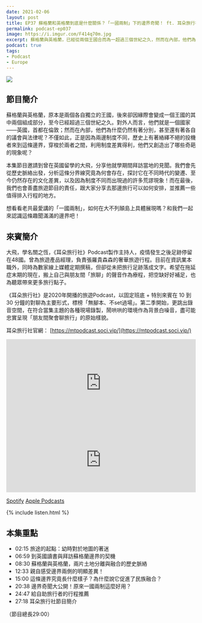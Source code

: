 ```yaml
---
date: 2021-02-06
layout: post
title: EP37 蘇格蘭和英格蘭到底是什麼關係？「一國兩制」下的邊界奇聞！ ft. 耳朵旅行社 大飛
permalink: podcast-ep037
image: https://i.imgur.com/F414q70m.jpg
excerpt: 蘇格蘭與英格蘭，已經從兩個王國合而為一超過三個世紀之久，然而在內部，他們為什麼仍然有著各自的議會與法律呢？而兩地間的制度差異，又創造出了哪些奇葩的現象呢？本集由曾在英國留學的大飛，從歷史角度出發，探討這條邊界為何存在，以及周遭有哪些值得去看的地方。和我們一起來認識這條趣聞滿滿的邊界吧！
podcast: true
tags:
- Podcast
- Europe
---
```


![](https://i.imgur.com/F414q70.jpg)

## 節目簡介

蘇格蘭與英格蘭，原本是兩個各自獨立的王國，後來卻因緣際會變成一個王國的其中兩個組成部分，至今已經超過三個世紀之久。對外人而言，他們就是一個國家——英國，首都在倫敦；然而在內部，他們為什麼仍然有著分別，甚至還有著各自的議會與法律呢？不僅如此，正是因為兩邊制度不同，歷史上有著絡繹不絕的投機者來到這條邊界，穿梭於兩者之間，利用制度差異得利，他們又創造出了哪些奇葩的現象呢？

本集節目邀請到曾在英國留學的大飛，分享他就學期間拜訪當地的見聞。我們會先從歷史脈絡出發，分析這條分界線究竟為何會存在，探討它在不同時代的變遷、至今仍然存在的文化差異，以及因為制度不同而出現過的許多荒謬現象！而在最後，我們也會善盡旅遊節目的責任，跟大家分享去那邊旅行可以如何安排，並推薦一些值得排入行程的地方。

想看看老共最愛講的「一國兩制」，如何在大不列顛島上具體展現嗎？和我們一起來認識這條趣聞滿滿的邊界吧！

## 來賓簡介

大飛，學名關之恆，《耳朵旅行社》Podcast製作主持人，疫情發生之後足跡停留在48國。曾為旅遊產品經理，負責張羅貴森森的奢華旅遊行程。目前在資訊業本職外，同時為數家線上媒體定期撰稿，但卻從未把旅行足跡落成文字。希望在拖延症末期的現在，搬上自己與朋友間「旅聊」的聲音作為療程，把空缺好好補足，也為聽眾帶來更多旅行點子。

《耳朵旅行社》是2020年開播的旅遊Podcast，以固定班底 + 特別來賓在 10 到 30 分鐘的對聊為主要形式，標榜「無腳本、不set過場」。第二季開始，更跳出錄音空間，在符合當集主題的各種現場錄製，鬧哄哄的環境作為背景白噪音，盡可能忠實呈現「朋友間聚會聊旅行」的原始樣貌。

耳朵旅行社官網： [https://mtpodcast.soci.vip/](https://mtpodcast.soci.vip/)

<iframe src="https://open.spotify.com/embed-podcast/episode/3Mps8mnkHCaLv2CHtJGDGd" width="100%" height="232" frameborder="0" allowtransparency="true" allow="encrypted-media"></iframe>

<iframe allow="autoplay *; encrypted-media *; fullscreen *" frameborder="0" height="175" style="width:100%;max-width:660px;overflow:hidden;background:transparent;" sandbox="allow-forms allow-popups allow-same-origin allow-scripts allow-storage-access-by-user-activation allow-top-navigation-by-user-activation" src="https://embed.podcasts.apple.com/tw/podcast/id1518914711?i=1000507223954"></iframe>

[Spotify](https://open.spotify.com/episode/3Mps8mnkHCaLv2CHtJGDGd)
[Apple Podcasts](https://podcasts.apple.com/tw/podcast/id1518914711?i=1000507223954)

{% include listen.html %}

## 本集重點

* 02:15 旅途的起點：幼時對於地圖的著迷
* 06:59 到英國讀書與拜訪蘇格蘭邊界的契機
* 08:30 蘇格蘭與英格蘭，兩片土地分離與融合的歷史脈絡
* 12:33 親自感受邊界兩側的明顯差異！
* 15:00 這條邊界究竟長什麼樣子？為什麼說它促進了民族融合？
* 20:38 邊界奇聞大公開！原來一國兩制這麼好用？
* 24:47 給自助旅行者的行程推薦
* 27:18 耳朵旅行社節目簡介

（節目總長29:00）
